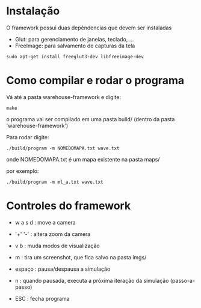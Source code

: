 
# Instalação 

O framework possui duas depêndencias que devem ser instaladas
 - Glut:      para gerenciamento de janelas, teclado, ...
 - FreeImage: para salvamento de capturas da tela
```console
sudo apt-get install freeglut3-dev libfreeimage-dev
``` 

#    Como compilar e rodar o programa

Vá até a pasta warehouse-framework e digite:
```console
make
```
o programa vai ser compilado em uma pasta build/ (dentro da pasta 'warehouse-framework')

Para rodar digite:
```console
./build/program -m NOMEDOMAPA.txt wave.txt
```
onde NOMEDOMAPA.txt é um mapa existente na pasta maps/ 

por exemplo:  
```console
./build/program -m ml_a.txt wave.txt
```

# Controles do framework

- w a s d : move a camera

- '+' '-'     : altera zoom da camera

- v b     : muda modos de visualização

- m       : tira um screenshot, que fica salvo na pasta imgs/

- espaço  : pausa/despausa a simulação

- n       : quando pausada, executa a próxima iteração da simulação (passo-a-passo)

- ESC     : fecha programa

